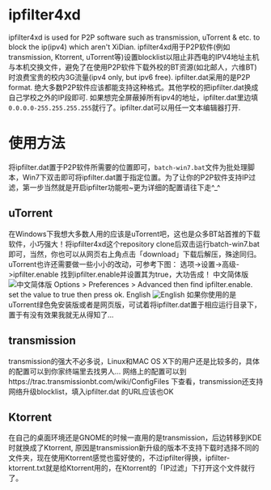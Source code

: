﻿ipfilter4xd
===========

ipfilter4xd is used for P2P software such as transmission, uTorrent &amp; etc. to block the ip(ipv4) which aren&#39;t XiDian.
ipfilter4xd用于P2P软件(例如transmission, Ktorrent, uTorrent等)设置blocklist以阻止非西电的IPV4地址主机与本机交换文件，避免了在使用P2P软件下载外校的BT资源(如北邮人，六维BT)时浪费宝贵的校内3G流量(ipv4 only, but ipv6 free).
ipfilter.dat采用的是P2P format. 绝大多数P2P软件应该都能支持这种格式。其他学校的把ipfilter.dat换成自己学校之外的IP段即可. 如果想完全屏蔽掉所有ipv4的地址，ipfilter.dat里边填`0.0.0.0-255.255.255.255`就行了。ipfilter.dat可以用任一文本编辑器打开.  

使用方法
========
将ipfilter.dat置于P2P软件所需要的位置即可，`batch-win7.bat`文件为批处理脚本，Win7下双击即可将ipfilter.dat置于指定位置。为了让你的P2P软件支持IP过滤，第一步当然就是开启ipfilter功能啦~更为详细的配置请往下走^\_^

uTorrent
--------
在Windows下我想大多数人用的应该是uTorrent吧，这也是众多BT站首推的下载软件，小巧强大！将ipfilter4xd这个repository clone后双击运行batch-win7.bat即可，当然，你也可以从网页右上角点击「download」下载后解压，殊途同归。  
uTorrent也许还需要做一些小小的改动，可参考下图：
选项->设置->高级->ipfilter.enable 找到ipfilter.enable并设置其为true，大功告成！
中文简体版
![中文简体版](http://m3.img.libdd.com/farm3/128/4181BD7CA616B5C15262E8047714C380_800_399.jpg)
Options > Preferences > Advanced then find ipfilter.enable. set the value to true then press ok.
English
![English](http://users.digiex.net/insanenutter/guides/ipfilter/utorrent.jpg)
如果你使用的是uTorrent绿色免安装版或者是网页版，可试着将ipfilter.dat置于相应运行目录下，置于有没有效果我就无从得知了...

transmission
-----
transmission的强大不必多说，Linux和MAC OS X下的用户还是比较多的，具体的配置可以到你家终端里去找男人... 网络上的配置可以到https://trac.transmissionbt.com/wiki/ConfigFiles
下查看，transmission还支持网络升级blocklist，填入ipfilter.dat 的URL应该也OK  

Ktorrent
----
在自己的桌面环境还是GNOME的时候一直用的是transmission，后边转移到KDE时就换成了Ktorrent, 原因是transmission新升级的版本不支持下载时选择不同的文件夹，现在使用Ktorrent感觉也蛮好使的，不过ipfilter得换，ipfilter-ktorrent.txt就是给Ktorrent用的，在Ktorrent的「IP过滤」下打开这个文件就行了。
